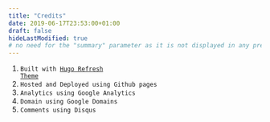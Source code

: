 ```yaml
---
title: "Credits"
date: 2019-06-17T23:53:00+01:00
draft: false
hideLastModified: true
# no need for the "summary" parameter as it is not displayed in any previews
---
```


1. <code>Built with [Hugo Refresh Theme](https://themes.gohugo.io/hugo-refresh/)</code>
2. <code>Hosted and Deployed using Github pages</code>
3. <code>Analytics using Google Analytics</code>
4. <code>Domain using Google Domains</code>
5. <code>Comments using Disqus</code>

